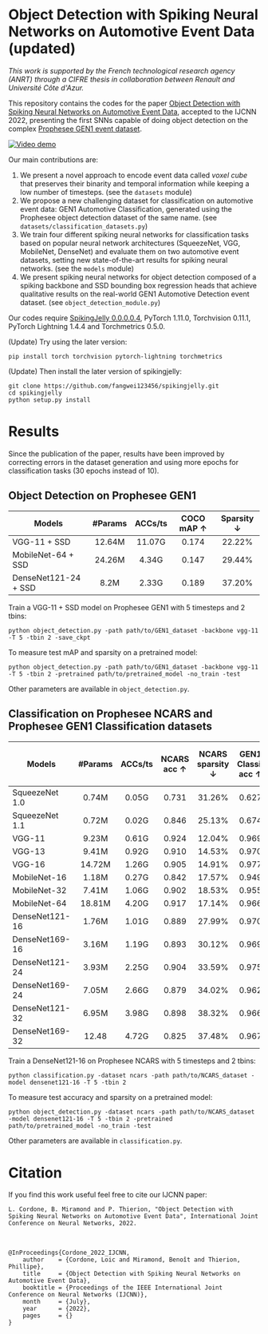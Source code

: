 # Object Detection with Spiking Neural Networks on Automotive Event Data (updated)

*This work is supported by the French technological research agency (ANRT) through a CIFRE thesis in collaboration between Renault and Université Côte d'Azur.*

This repository contains the codes for the paper [Object Detection with Spiking Neural Networks on Automotive Event Data](https://arxiv.org/abs/2205.04339), accepted to the IJCNN 2022, presenting the first SNNs capable of doing object detection on the complex [Prophesee GEN1 event dataset](https://www.prophesee.ai/2020/01/24/prophesee-gen1-automotive-detection-dataset/).

[![Video demo](video_urban.png)](https://www.youtube.com/watch?v=1Wcqem6u91Y "Video demo")

Our main contributions are:
1. We present a novel approach to encode event data called *voxel cube* that preserves their binarity and temporal information while keeping a low number of timesteps. (see the `datasets` module)
2. We propose a new challenging dataset for classification on automotive event data: GEN1 Automotive Classification, generated using the Prophesee object detection dataset of the same name. (see `datasets/classification_datasets.py`)
3. We train four different spiking neural networks for classification tasks based on popular neural network architectures (SqueezeNet, VGG, MobileNet, DenseNet) and evaluate them on two automotive event datasets, setting new state-of-the-art results for spiking neural networks. (see the `models` module)
4. We present spiking neural networks for object detection composed of a spiking backbone and SSD bounding box regression heads that achieve qualitative results on the real-world GEN1 Automotive Detection event dataset. (see `object_detection_module.py`)
 
Our codes require [SpikingJelly 0.0.0.0.4](https://github.com/fangwei123456/spikingjelly/tree/0.0.0.0.4), PyTorch 1.11.0, Torchvision 0.11.1, PyTorch Lightning 1.4.4 and Torchmetrics 0.5.0.

(Update) Try using the later version:

    pip install torch torchvision pytorch-lightning torchmetrics
    
(Update) Then install the later version of spikingjelly:

    git clone https://github.com/fangwei123456/spikingjelly.git
    cd spikingjelly
    python setup.py install

# Results
Since the publication of the paper, results have been improved by correcting errors in the dataset generation and using more epochs for classification tasks (30 epochs instead of 10).

## Object Detection on Prophesee GEN1

| **Models** | **#Params** | **ACCs/ts** | **COCO mAP &#8593;** | **Sparsity &#8595;** |
|---|:---:|:---:|:---:|:---:|
| VGG-11 + SSD | 12.64M | 11.07G | 0.174 | 22.22% |
| MobileNet-64 + SSD | 24.26M | 4.34G | 0.147 | 29.44% |
| DenseNet121-24 + SSD | 8.2M | 2.33G | 0.189 | 37.20% |

Train a VGG-11 + SSD model on Prophesee GEN1 with 5 timesteps and 2 tbins:

    python object_detection.py -path path/to/GEN1_dataset -backbone vgg-11 -T 5 -tbin 2 -save_ckpt

To measure test mAP and sparsity on a pretrained model:

    python object_detection.py -path path/to/GEN1_dataset -backbone vgg-11 -T 5 -tbin 2 -pretrained path/to/pretrained_model -no_train -test

Other parameters are available in `object_detection.py`.

## Classification on Prophesee NCARS and Prophesee GEN1 Classification datasets

| **Models** | **#Params** | **ACCs/ts** | **NCARS acc &#8593;** | **NCARS sparsity &#8595;** | **GEN1 Classif acc &#8593;** | **GEN1 Classif sparsity &#8595;** |
|---|:---:|:---:|:---:|:---:|:---:|:---:|
| SqueezeNet 1.0 | 0.74M | 0.05G | 0.731 | 31.26% | 0.627 | 6.65% |
| SqueezeNet 1.1 | 0.72M | 0.02G | 0.846 | 25.13% | 0.674 | 6.79% |
| VGG-11 | 9.23M | 0.61G | 0.924 | 12.04% | 0.969 | 14.69% |
| VGG-13 | 9.41M | 0.92G | 0.910 | 14.53% | 0.970 | 19.03% |
| VGG-16 | 14.72M | 1.26G | 0.905 | 14.91% | 0.977 | 18.79% |
| MobileNet-16 | 1.18M | 0.27G | 0.842 | 17.57% | 0.949 | 15.15% |
| MobileNet-32 | 7.41M | 1.06G | 0.902 | 18.53% | 0.955 | 14.37% |
| MobileNet-64 | 18.81M | 4.20G | 0.917 | 17.14% | 0.966 | 30.60% |
| DenseNet121-16 | 1.76M | 1.01G | 0.889 | 27.99% | 0.970 | 20.31% |
| DenseNet169-16 | 3.16M | 1.19G | 0.893 | 30.12% | 0.969 | 23.12% |
| DenseNet121-24 | 3.93M | 2.25G | 0.904 | 33.59% | 0.975 | 27.26% |
| DenseNet169-24 | 7.05M | 2.66G | 0.879 | 34.02% | 0.962 | 28.29% |
| DenseNet121-32 | 6.95M | 3.98G | 0.898 | 38.32% | 0.966 | 29.46% |
| DenseNet169-32 | 12.48 | 4.72G | 0.825 | 37.48% | 0.967 | 40.35% |

Train a DenseNet121-16 on Prophesee NCARS with 5 timesteps and 2 tbins:

    python classification.py -dataset ncars -path path/to/NCARS_dataset -model densenet121-16 -T 5 -tbin 2

To measure test accuracy and sparsity on a pretrained model:

    python object_detection.py -dataset ncars -path path/to/NCARS_dataset -model densenet121-16 -T 5 -tbin 2 -pretrained path/to/pretrained_model -no_train -test

Other parameters are available in `classification.py`.

# Citation

If you find this work useful feel free to cite our IJCNN paper:

    L. Cordone, B. Miramond and P. Thierion, "Object Detection with Spiking Neural Networks on Automotive Event Data", International Joint Conference on Neural Networks, 2022.

<br>

    @InProceedings{Cordone_2022_IJCNN,
        author    = {Cordone, Loic and Miramond, Benoît and Thierion, Phillipe},
        title     = {Object Detection with Spiking Neural Networks on Automotive Event Data},
        booktitle = {Proceedings of the IEEE International Joint Conference on Neural Networks (IJCNN)},
        month     = {July},
        year      = {2022},
        pages     = {}
    }



